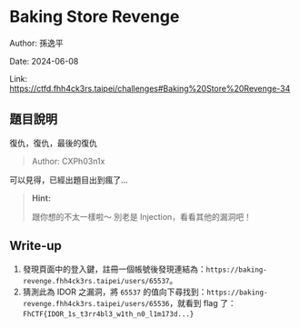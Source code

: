 # Baking Store Revenge

Author: 孫逸平

Date: 2024-06-08

Link: https://ctfd.fhh4ck3rs.taipei/challenges#Baking%20Store%20Revenge-34

## 題目說明

復仇，復仇，最後的復仇

> Author: CXPh03n1x

可以見得，已經出題目出到瘋了...

> **Hint:**
>
> 跟你想的不太一樣啦～
> 別老是 Injection，看看其他的漏洞吧！

## Write-up

1. 發現頁面中的登入鍵，註冊一個帳號後發現連結為：`https://baking-revenge.fhh4ck3rs.taipei/users/65537`。
2. 猜測此為 IDOR 之漏洞，將 `65537` 的值向下尋找到：`https://baking-revenge.fhh4ck3rs.taipei/users/65536`，就看到 flag 了：`FhCTF{IDOR_1s_t3rr4bl3_w1th_n0_l1m173d...}`
